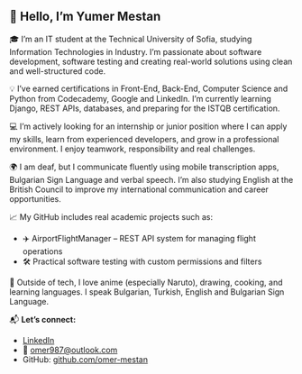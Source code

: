 ## 👋 Hello, I’m Yumer Mestan

🎓 I’m an IT student at the Technical University of Sofia, studying Information Technologies in Industry. I’m passionate about software development, software testing and creating real-world solutions using clean and well-structured code.

💡 I’ve earned certifications in Front-End, Back-End, Computer Science and Python from Codecademy, Google and LinkedIn. I’m currently learning Django, REST APIs, databases, and preparing for the ISTQB certification.

💻 I’m actively looking for an internship or junior position where I can apply my skills, learn from experienced developers, and grow in a professional environment. I enjoy teamwork, responsibility and real challenges.

🌍 I am deaf, but I communicate fluently using mobile transcription apps, Bulgarian Sign Language and verbal speech. I’m also studying English at the British Council to improve my international communication and career opportunities.

📈 My GitHub includes real academic projects such as:
- ✈️ AirportFlightManager – REST API system for managing flight operations
- 🛠️ Practical software testing with custom permissions and filters

🎨 Outside of tech, I love anime (especially Naruto), drawing, cooking, and learning languages. I speak Bulgarian, Turkish, English and Bulgarian Sign Language.

📬 **Let’s connect:**
- [LinkedIn](https://www.linkedin.com/in/yumer-mestan)
- 📧 omer987@outlook.com
- GitHub: [github.com/omer-mestan](https://github.com/omer-mestan)
